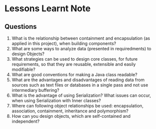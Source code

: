 # Lessons Learnt Note

## Questions

1. What is the relationship between containment and encapsulation (as applied in this project), when building components?
2. What are some ways to analyze data (presented in requiredments) to design Objects?
3. What strategies can be used to design core classes, for future requirements, so that they are reusable, extensible and easily modifiable?
4. What are good conventions for making a Java class readable?
5. What are the advantages and disadvantages of reading data from sources such as text files or databases in a single pass and not use intermediary buffering?
6. What is the advantage of using Serialization? What issues can occur, when using Serialization with Inner classes?
7. Where can following object relationships be used: encapsulation, association, containment, inheritance and polymorphism?
8. How can you design objects, which are self-contained and independent?

